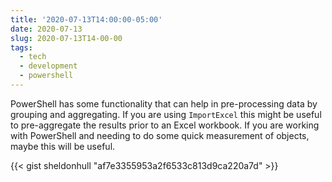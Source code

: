 ```yaml
---
title: '2020-07-13T14:00:00-05:00'
date: 2020-07-13
slug: 2020-07-13T14-00-00
tags:
  - tech
  - development
  - powershell
---
```

PowerShell has some functionality that can help in pre-processing data by grouping and aggregating.
If you are using `ImportExcel` this might be useful to pre-aggregate the results prior to an Excel workbook.
If you are working with PowerShell and needing to do some quick measurement of objects, maybe this will be useful.

{{< gist sheldonhull  "af7e3355953a2f6533c813d9ca220a7d" >}}
